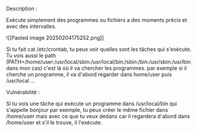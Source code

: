 Description :

Exécute simplement des programmes ou fichiers a des moments précis et avec des intervalles.

![[Pasted image 20250204175252.png]]

Si tu fait cat /etc/crontab, tu peux voir quelles sont les tâches qui s'exécute. Tu vois aussi le path (PATH=/home/user:/usr/local/sbin:/usr/local/bin:/sbin:/bin:/usr/sbin:/usr/bin dans mon cas) c'est là où il va chercher les programmes. par exemple si il cherche un programme, il va d'abord regarder dans home/user puis /usr/local ...

Vulnérabilité :

Si tu vois une tâche qui exécute un programme dans /usr/local/bin qui s'appelle bonjour par exemple, tu peux créer le même fichier dans /home/user mais avec ce que tu veux dedans car il regardera d'abord dans /home/user et s'il le trouve, il l'exécute.